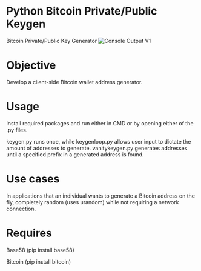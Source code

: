 # Python Bitcoin Private/Public Keygen
Bitcoin Private/Public Key Generator
![Console Output V1](https://siasky.net/IAAUVxMPHmQjyubF8sGpRuoSQFg0bpKqxgB83quECbESmQ)

# Objective
Develop a client-side Bitcoin wallet address generator.

# Usage
Install required packages and run either in CMD or by opening either of the .py files.

keygen.py runs once, while keygenloop.py allows user input to dictate the amount of addresses to generate. vanitykeygen.py generates addresses until a specified prefix in a generated address is found. 

# Use cases
In applications that an individual wants to generate a Bitcoin address on the fly, completely random (uses urandom) while not requiring a network connection.

# Requires
Base58 (pip install base58)

Bitcoin (pip install bitcoin)
